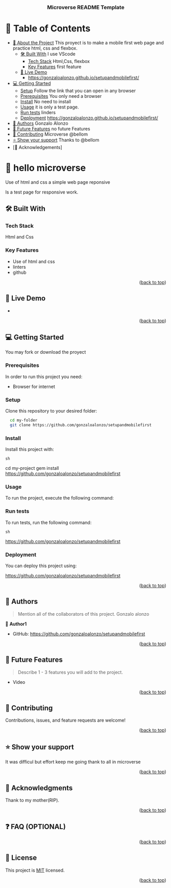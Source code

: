 
<a name="readme-top"></a>


<div align="center">
  
  
  <br/>

  <h3><b>Microverse README Template</b></h3>

</div>



# 📗 Table of Contents

- [📖 About the Project](#about-project)
    This proyect is to make a mobile first web page and practice html, css and flexbox.
  - [🛠 Built With](#built-with)
        I use VScode
    - [Tech Stack](#tech-stack)
        Html,Css, flexbox
    - [Key Features](#key-features)
        first feature 
  - [🚀 Live Demo](#live-demo)
    * https://gonzaloalonzo.github.io/setupandmobilefirst/
- [💻 Getting Started](#getting-started)
  - [Setup](#setup)
  Follow the link that you can open in any browser
  - [Prerequisites](#prerequisites)
    You only need a browser
  - [Install](#install)
    No need to install
  - [Usage](#usage)
    it is only a test page.
  - [Run tests](#run-tests)
    linders
  - [Deployment](#triangular_flag_on_post-deployment)
    https://gonzaloalonzo.github.io/setupandmobilefirst/
- [👥 Authors](#authors)
    Gonzalo Alonzo
- [🔭 Future Features](#future-features)
    no future Features
- [🤝 Contributing](#contributing)
    Microverse
    @bellom
- [⭐️ Show your support](#support)
    Thanks to @bellom
- [🙏 Acknowledgements]

<!-- PROJECT DESCRIPTION -->

# 📖 hello microverse <a name="hellomicroverse"></a>

Use of html and css a simple web page reponsive

Is a test page for responsive work.

## 🛠 Built With <a name="hellomicroverse"></a>

### Tech Stack <a name="tech-stack"></a>
Html and Css

<!-- Features -->

### Key Features <a name="key-features"></a>



- Use of html and css
- linters
- github

<p align="right">(<a href="#readme-top">back to top</a>)</p>

<!-- LIVE DEMO -->

## 🚀 Live Demo <a name="live-demo"></a>

- 

<p align="right">(<a href="#readme-top">back to top</a>)</p>

<!-- GETTING STARTED -->

## 💻 Getting Started <a name="getting-started"></a>

You may fork or download the proyect

### Prerequisites

In order to run this project you need:

- Browser for internet

### Setup

Clone this repository to your desired folder:

```sh
  cd my-folder
  git clone https://github.com/gonzaloalonzo/setupandmobilefirst
```


### Install

Install this project with:

    sh
  cd my-project
  gem install https://github.com/gonzaloalonzo/setupandmobilefirst


### Usage

To run the project, execute the following command:



### Run tests

To run tests, run the following command:

    sh
  https://github.com/gonzaloalonzo/setupandmobilefirst


### Deployment

You can deploy this project using:

https://github.com/gonzaloalonzo/setupandmobilefirst

<p align="right">(<a href="#readme-top">back to top</a>)</p>

<!-- AUTHORS -->

## 👥 Authors <a name="authors"></a>

> Mention all of the collaborators of this project.
Gonzalo alonzo


👤 **Author1**

- GitHub: https://github.com/gonzaloalonzo/setupandmobilefirst



<p align="right">(<a href="#readme-top">back to top</a>)</p>

<!-- FUTURE FEATURES -->

## 🔭 Future Features <a name="future-features"></a>

> Describe 1 - 3 features you will add to the project.

- Video


<p align="right">(<a href="#readme-top">back to top</a>)</p>

<!-- CONTRIBUTING -->

## 🤝 Contributing <a name="contributing"></a>

Contributions, issues, and feature requests are welcome!



<p align="right">(<a href="#readme-top">back to top</a>)</p>

<!-- SUPPORT -->

## ⭐️ Show your support <a name="support"></a>

It was difficul but effort keep me going thank to all in microverse

<p align="right">(<a href="#readme-top">back to top</a>)</p>

<!-- ACKNOWLEDGEMENTS -->

## 🙏 Acknowledgments <a name="acknowledgements"></a>

Thank to my mother(RIP).

<p align="right">(<a href="#readme-top">back to top</a>)</p>

<!-- FAQ (optional) -->

## ❓ FAQ (OPTIONAL) <a name="faq"></a>


<p align="right">(<a href="#readme-top">back to top</a>)</p>

<!-- LICENSE -->

## 📝 License <a name="license"></a>

This project is [MIT](./LICENSE) licensed.



<p align="right">(<a href="#readme-top">back to top</a>)</p>